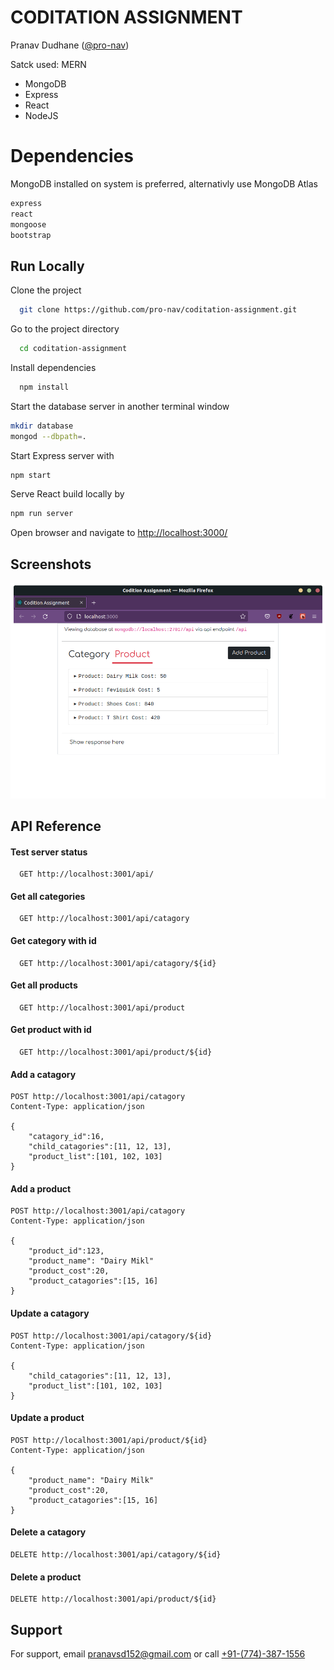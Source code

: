 
# CODITATION ASSIGNMENT

Pranav Dudhane ([@pro-nav](https://www.github.com/pro-nav)) 

Satck used: MERN
- MongoDB
- Express
- React
- NodeJS

# Dependencies

MongoDB installed on system is preferred, alternativly use MongoDB Atlas 

```bash
express
react
mongoose
bootstrap
```


## Run Locally

Clone the project

```bash
  git clone https://github.com/pro-nav/coditation-assignment.git
```

Go to the project directory

```bash
  cd coditation-assignment
```

Install dependencies

```bash
  npm install
```

Start the database server in another terminal window

```bash
mkdir database
mongod --dbpath=.
```

Start Express server with
```bash
npm start
```

Serve React build locally by 
```bash
npm run server
```

Open browser and navigate to [http://localhost:3000/](http://localhost:3000)

## Screenshots

![App Screenshot](https://github.com/pro-nav/coditation-assignment/blob/main/docs/ss_1.png?raw=true)


## API Reference

#### Test server status

```http
  GET http://localhost:3001/api/ 
```


#### Get all categories

```http
  GET http://localhost:3001/api/catagory
```

#### Get category with id

```http
  GET http://localhost:3001/api/catagory/${id}
```


#### Get all products

```http
  GET http://localhost:3001/api/product
```

#### Get product with id

```http
  GET http://localhost:3001/api/product/${id}
```
#### Add a catagory

```http
POST http://localhost:3001/api/catagory
Content-Type: application/json

{
    "catagory_id":16,
    "child_catagories":[11, 12, 13],
    "product_list":[101, 102, 103]
}
```

#### Add a product

```http
POST http://localhost:3001/api/catagory
Content-Type: application/json

{
    "product_id":123,
    "product_name": "Dairy Mikl"
    "product_cost":20,
    "product_catagories":[15, 16]
}
```
#### Update a catagory

```http
POST http://localhost:3001/api/catagory/${id}
Content-Type: application/json

{
    "child_catagories":[11, 12, 13],
    "product_list":[101, 102, 103]
}
```
#### Update a product
```http
POST http://localhost:3001/api/product/${id}
Content-Type: application/json

{
    "product_name": "Dairy Milk"
    "product_cost":20,
    "product_catagories":[15, 16]
}
```

#### Delete a catagory
```http
DELETE http://localhost:3001/api/catagory/${id}

```

#### Delete a product
```http
DELETE http://localhost:3001/api/product/${id}
```
## Support

For support, email pranavsd152@gmail.com or call [+91-(774)-387-1556](#)

